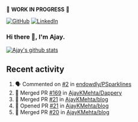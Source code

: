 :construction: **WORK IN PROGRESS** :construction:

<p align="left">
<a href="https://github.com/ajaykmehta"><img src="https://img.shields.io/github/followers/ajaykmehta.svg?label=GitHub&style=social" alt="GitHub"></a>
<a href="https://www.linkedin.com/in/ajay-mehta-b781ba1/"><img src="https://img.shields.io/badge/LinkedIn--_.svg?style=social&logo=linkedin" alt="LinkedIn"></a>
</p>

### Hi there 👋, I'm Ajay.

[![Ajay's github stats](https://github-readme-stats.vercel.app/api?username=AjayKMehta&count_private=true&show_icons=true&theme=synthwave)](https://github.com/anuraghazra/github-readme-stats)

<!--
**AjayKMehta/AjayKMehta** is a ✨ _special_ ✨ repository because its `README.md` (this file) appears on your GitHub profile.

Here are some ideas to get you started:

- 🔭 I'm currently working on ...
- 🌱 I'm currently learning ...
- 👯 I'm looking to collaborate on ...
- 🤔 I'm looking for help with ...
- 💬 Ask me about ...
- 📫 How to reach me: ...
- 😄 Pronouns: ...
- ⚡ Fun fact: ...
-->

## Recent activity

<!--START_SECTION:activity-->
1. 🗣 Commented on [#2](https://github.com/endowdly/PSparklines/issues/2) in [endowdly/PSparklines](https://github.com/endowdly/PSparklines)
2. 🎉 Merged PR [#169](https://github.com/AjayKMehta/Dappery/pull/169) in [AjayKMehta/Dappery](https://github.com/AjayKMehta/Dappery)
3. 🎉 Merged PR [#21](https://github.com/AjayKMehta/blog/pull/21) in [AjayKMehta/blog](https://github.com/AjayKMehta/blog)
4. 💪 Opened PR [#21](https://github.com/AjayKMehta/blog/pull/21) in [AjayKMehta/blog](https://github.com/AjayKMehta/blog)
5. 🎉 Merged PR [#20](https://github.com/AjayKMehta/blog/pull/20) in [AjayKMehta/blog](https://github.com/AjayKMehta/blog)
<!--END_SECTION:activity-->
